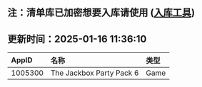 ## 注：清单库已加密想要入库请使用 ([入库工具](https://github.com/BlankTMing/ManifestAutoUpdate/releases))

## 更新时间：2025-01-16 11:36:10
| AppID | 名称 | 类型  |
| :-------------------- | :----------------------------- | :----------- |
| 1005300 | The Jackbox Party Pack 6| Game |
